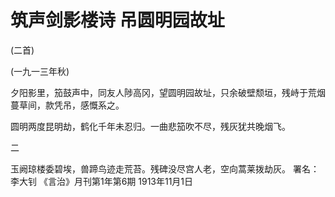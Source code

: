 # 筑声剑影楼诗 吊圆明园故址

(二首)

(一九一三年秋)

夕阳影里，笳鼓声中，同友人陟高冈，望圆明园故址，只余破壁颓垣，残峙于荒烟蔓草间，款凭吊，感慨系之。

圆明两度昆明劫，鹤化千年未忍归。一曲悲笳吹不尽，残灰犹共晚烟飞。

二

玉阙琼楼委碧埃，兽蹄鸟迹走荒苔。残碑没尽宫人老，空向蒿莱拨劫灰。
署名：李大钊
《言治》月刊第1年第6期
1913年11月1日

